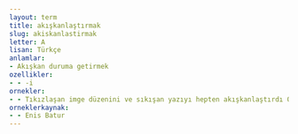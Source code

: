 ```yaml
---
layout: term
title: akışkanlaştırmak
slug: akiskanlastirmak
letter: A
lisan: Türkçe
anlamlar:
- Akışkan duruma getirmek
ozellikler:
- - -i
ornekler:
- - Tıkızlaşan imge düzenini ve sıkışan yazıyı hepten akışkanlaştırdı Oktay Rifat şiiri.
orneklerkaynak:
- - Enis Batur
---
```

